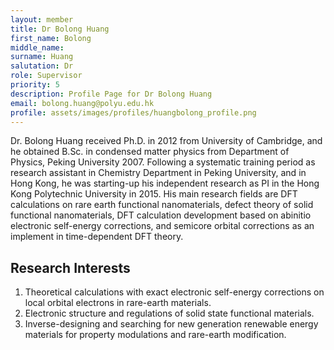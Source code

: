 ```yaml
---
layout: member
title: Dr Bolong Huang
first_name: Bolong
middle_name: 
surname: Huang
salutation: Dr
role: Supervisor
priority: 5
description: Profile Page for Dr Bolong Huang
email: bolong.huang@polyu.edu.hk
profile: assets/images/profiles/huangbolong_profile.png
---
```


 Dr. Bolong Huang received Ph.D. in 2012 from University of Cambridge, and he obtained 
            B.Sc. in condensed matter physics from Department 
            of Physics, Peking University 2007. Following a 
            systematic training period as research assistant 
            in Chemistry Department in Peking University, and 
            in Hong Kong, he was starting-up his independent 
            research as PI in the Hong Kong Polytechnic 
            University in 2015. His main research fields are 
            DFT calculations on rare earth functional nanomaterials, 
            defect theory of solid functional nanomaterials, 
            DFT calculation development based on abinitio electronic 
            self-energy corrections, and semicore orbital corrections 
            as an implement in time-dependent DFT theory.


## Research Interests



<div style="text-align: left"> <ol><li> Theoretical calculations with exact electronic self-energy corrections on local orbital electrons in rare-earth materials.
</li>

<li> Electronic structure and regulations of solid state functional materials.</li>



<li>  Inverse-designing and searching for new generation renewable energy materials for property modulations and rare-earth modification.